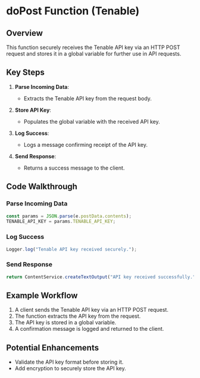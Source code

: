 
# doPost Function (Tenable)

## Overview
This function securely receives the Tenable API key via an HTTP POST request and stores it in a global variable for further use in API requests.

## Key Steps
1. **Parse Incoming Data**:
   - Extracts the Tenable API key from the request body.

2. **Store API Key**:
   - Populates the global variable with the received API key.

3. **Log Success**:
   - Logs a message confirming receipt of the API key.

4. **Send Response**:
   - Returns a success message to the client.

## Code Walkthrough

### **Parse Incoming Data**
```javascript
const params = JSON.parse(e.postData.contents);
TENABLE_API_KEY = params.TENABLE_API_KEY;
```

### **Log Success**
```javascript
Logger.log("Tenable API key received securely.");
```

### **Send Response**
```javascript
return ContentService.createTextOutput("API key received successfully.");
```

## Example Workflow
1. A client sends the Tenable API key via an HTTP POST request.
2. The function extracts the API key from the request.
3. The API key is stored in a global variable.
4. A confirmation message is logged and returned to the client.

## Potential Enhancements
- Validate the API key format before storing it.
- Add encryption to securely store the API key.
